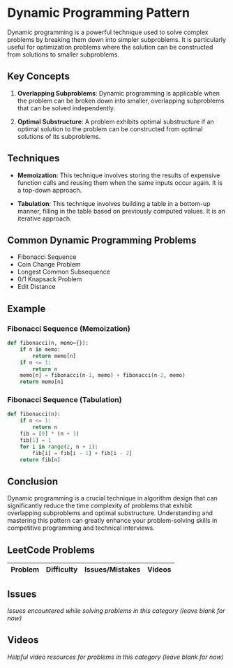 # Dynamic Programming Pattern

Dynamic programming is a powerful technique used to solve complex problems by breaking them down into simpler subproblems. It is particularly useful for optimization problems where the solution can be constructed from solutions to smaller subproblems.

## Key Concepts

1. **Overlapping Subproblems**: Dynamic programming is applicable when the problem can be broken down into smaller, overlapping subproblems that can be solved independently.

2. **Optimal Substructure**: A problem exhibits optimal substructure if an optimal solution to the problem can be constructed from optimal solutions of its subproblems.

## Techniques

- **Memoization**: This technique involves storing the results of expensive function calls and reusing them when the same inputs occur again. It is a top-down approach.

- **Tabulation**: This technique involves building a table in a bottom-up manner, filling in the table based on previously computed values. It is an iterative approach.

## Common Dynamic Programming Problems

- Fibonacci Sequence
- Coin Change Problem
- Longest Common Subsequence
- 0/1 Knapsack Problem
- Edit Distance

## Example

### Fibonacci Sequence (Memoization)

```python
def fibonacci(n, memo={}):
    if n in memo:
        return memo[n]
    if n <= 1:
        return n
    memo[n] = fibonacci(n-1, memo) + fibonacci(n-2, memo)
    return memo[n]
```

### Fibonacci Sequence (Tabulation)

```python
def fibonacci(n):
    if n <= 1:
        return n
    fib = [0] * (n + 1)
    fib[1] = 1
    for i in range(2, n + 1):
        fib[i] = fib[i - 1] + fib[i - 2]
    return fib[n]
```

## Conclusion

Dynamic programming is a crucial technique in algorithm design that can significantly reduce the time complexity of problems that exhibit overlapping subproblems and optimal substructure. Understanding and mastering this pattern can greatly enhance your problem-solving skills in competitive programming and technical interviews.

## LeetCode Problems

| Problem | Difficulty | Issues/Mistakes | Videos |
|---------|------------|-----------------|--------|

## Issues
*Issues encountered while solving problems in this category (leave blank for now)*

## Videos  
*Helpful video resources for problems in this category (leave blank for now)*
